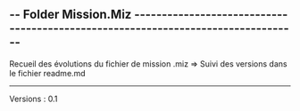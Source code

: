 -- Folder Mission.Miz --------------------------------------------------------------------------------- 
------------------------------------------------------------------------------------------------------- 

Recueil des évolutions du fichier de mission .miz
=> Suivi des versions dans le fichier readme.md

------------------------------------------------------------------------------------------------------- 

Versions : 
0.1 	